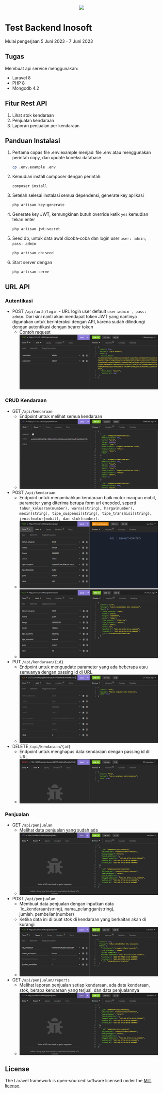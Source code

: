<p align="center"><a href="https://laravel.com" target="_blank"><img src="https://raw.githubusercontent.com/laravel/art/master/logo-lockup/5%20SVG/2%20CMYK/1%20Full%20Color/laravel-logolockup-cmyk-red.svg" width="400"></a></p>

# Test Backend Inosoft

Mulai pengerjaan 5 Juni 2023 - 7 Juni 2023

## Tugas

Membuat api service menggunakan:

-   Laravel 8
-   PHP 8
-   Mongodb 4.2

## Fitur Rest API

1. Lihat stok kendaraan
1. Penjualan kendaraan
1. Laporan penjualan per kendaraan

## Panduan Instalasi

1. Pertama copas file .env.example menjadi file .env atau menggunakan perintah copy, dan update koneksi database
    ```bash
    cp .env.example .env
    ```
1. Kemudian install composer dengan perintah
    ```bash
    composer install
    ```
1. Setelah selesai instalasi semua dependensi, generate key aplikasi
    ```bash
    php artisan key:generate
    ```
1. Generate key JWT, kemungkinan butuh override ketik `yes` kemudian tekan enter
    ```bash
    php artisan jwt:secret
    ```
1. Seed db, untuk data awal dicoba-coba dan login user `user: admin, pass: admin`
    ```bash
    php artisan db:seed
    ```
1. Start server dengan
    ```bash
    php artisan serve
    ```

## URL API

### Autentikasi

-   POST `/api/auth/login` - URL login user default `user:admin , pass: admin`. Dari sini nanti akan mendapat token JWT yang nantinya digunakan untuk berinteraksi dengan API, karena sudah dilindungi dengan autentikasi dengan bearer token
    -   Contoh request
        ![Request Login](./images/login.png)

### CRUD Kendaraan

-   GET `/api/kendaraan`
    -   Endpoint untuk melihat semua kendaraan
    -   ![Get Kendaraan](./images/get-kendaraan.png)
-   POST `/api/kendaraan`
    -   Endpoint untuk menambahkan kendaraan baik motor maupun mobil, parameter yang diterima berupa form url encoded, seperti `tahun_keluaran(number), warna(string), harga(number), mesin(string), tipe_suspensi(string), tipe_transmisi(string), jenis(motor|mobil), dan stok(number)`.
    -   ![Kendaraan gagal tanpa token (motor)](./images/post-kendaraan.png)
    -   ![Kendaraan berhasil (mobil)](./images/post-kendaraan2.png)
-   PUT `/api/kendaraan/{id}`
    -   Endpoint untuk mengupdate parameter yang ada beberapa atau semuanya dengan passing id di URL.
    -   ![Update kendaraan, stok](./images/put-kendaraan.png)
-   DELETE `/api/kendaraan/{id}`
    -   Endpoint untuk menghapus data kendaraan dengan passing id di URL
    -   ![Hapus kendaraan](./images/delete-kendaraan.png)

### Penjualan

-   GET `/api/penjualan`
    -   Melihat data penjualan yang sudah ada
    -   ![Data penjualan](./images/get-penjualan.png)
-   POST `/api/penjualan`
    -   Membuat data penjualan dengan inputkan data `id_kendaraan(string), nama_pelanggan(string), jumlah_pembelian(number)
    -   Ketika data ini di buat stok di kendaraan yang berkaitan akan di kurangi
    -   ![Tambah data penjualan](./images/post-penjualan.png)
-   GET `/api/penjualan/reports`
    -   Melihat laporan penjualan setiap kendaraan, ada data kendaraan, stok, berapa kendaraan yang terjual, dan data penjualannya
    -   ![Laporan penjualan](./images/get-penjualan.png)

## License

The Laravel framework is open-sourced software licensed under the [MIT license](https://opensource.org/licenses/MIT).
